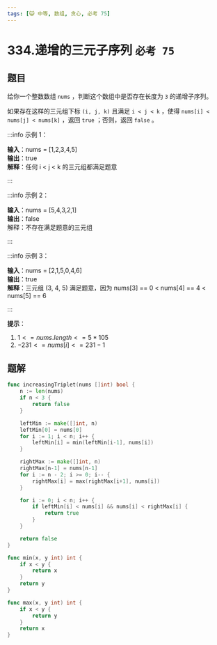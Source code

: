 ```yaml
---
tags: [😺 中等, 数组, 贪心, 必考 75]
---
```


# 334.递增的三元子序列 `必考 75`

## 题目

给你一个整数数组 `nums` ，判断这个数组中是否存在长度为 `3` 的递增子序列。

如果存在这样的三元组下标 `(i, j, k)` 且满足 `i < j < k` ，使得 `nums[i] < nums[j] < nums[k]` ，返回 `true` ；否则，返回 `false` 。

:::info 示例 1：

**输入**：nums = [1,2,3,4,5]  
**输出**：true  
**解释**：任何 i < j < k 的三元组都满足题意

:::

:::info 示例 2：

**输入**：nums = [5,4,3,2,1]  
**输出**：false  
解释：不存在满足题意的三元组

:::

:::info 示例 3：

**输入**：nums = [2,1,5,0,4,6]  
**输出**：true  
**解释**：三元组 (3, 4, 5) 满足题意，因为 nums[3] == 0 < nums[4] == 4 < nums[5] == 6

:::

**提示**：

1. $1 <= nums.length <= 5 * 105$
2. $-231 <= nums[i] <= 231 - 1$

## 题解

```go
func increasingTriplet(nums []int) bool {
	n := len(nums)
	if n < 3 {
		return false
	}

	leftMin := make([]int, n)
	leftMin[0] = nums[0]
	for i := 1; i < n; i++ {
		leftMin[i] = min(leftMin[i-1], nums[i])
	}

	rightMax := make([]int, n)
	rightMax[n-1] = nums[n-1]
	for i := n - 2; i >= 0; i-- {
		rightMax[i] = max(rightMax[i+1], nums[i])
	}

	for i := 0; i < n; i++ {
		if leftMin[i] < nums[i] && nums[i] < rightMax[i] {
			return true
		}
	}

	return false
}

func min(x, y int) int {
	if x < y {
		return x
	}
	return y
}

func max(x, y int) int {
	if x < y {
		return y
	}
	return x
}
```
